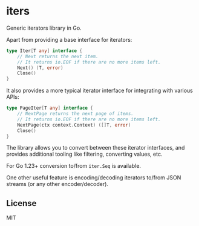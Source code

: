 # iters

Generic iterators library in Go.

Apart from providing a base interface for iterators:

```go
type Iter[T any] interface {
	// Next returns the next item.
	// It returns io.EOF if there are no more items left.
	Next() (T, error)
	Close()
}
```

It also provides a more typical iterator interface for integrating with various APIs:

```go
type PageIter[T any] interface {
	// NextPage returns the next page of items.
	// It returns io.EOF if there are no more items left.
	NextPage(ctx context.Context) ([]T, error)
	Close()
}
```

The library allows you to convert between these iterator interfaces,
and provides additional tooling like filtering, converting values, etc.

For Go 1.23+ conversion to/from `iter.Seq` is available.

One other useful feature is encoding/decoding iterators to/from JSON streams (or any other encoder/decoder).

## License

MIT